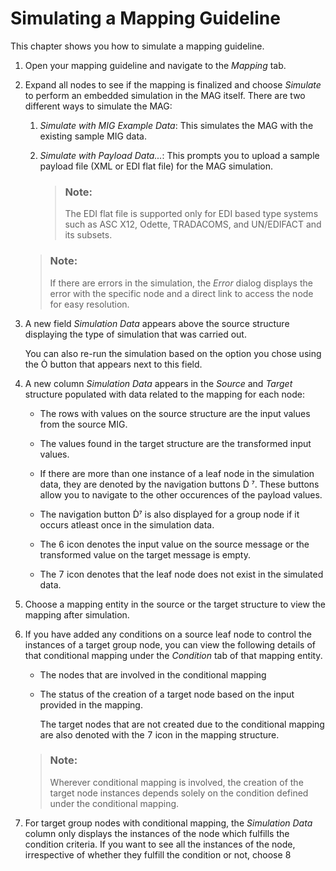 <!-- loiob18178b02cca4c129d8706192a3f5b62 -->

<link rel="stylesheet" type="text/css" href="../css/sap-icons.css"/>

# Simulating a Mapping Guideline

This chapter shows you how to simulate a mapping guideline.

1.  Open your mapping guideline and navigate to the *Mapping* tab.

2.  Expand all nodes to see if the mapping is finalized and choose *Simulate* to perform an embedded simulation in the MAG itself. There are two different ways to simulate the MAG:

    1.  *Simulate with MIG Example Data*: This simulates the MAG with the existing sample MIG data.

    2.  *Simulate with Payload Data...*: This prompts you to upload a sample payload file \(XML or EDI flat file\) for the MAG simulation.

        > ### Note:  
        > The EDI flat file is supported only for EDI based type systems such as ASC X12, Odette, TRADACOMS, and UN/EDIFACT and its subsets.


    > ### Note:  
    > If there are errors in the simulation, the *Error* dialog displays the error with the specific node and a direct link to access the node for easy resolution.

3.  A new field *Simulation Data* appears above the source structure displaying the type of simulation that was carried out.

    You can also re-run the simulation based on the option you chose using the <span class="SAP-icons-V5"></span> button that appears next to this field.

4.  A new column *Simulation Data* appears in the *Source* and *Target* structure populated with data related to the mapping for each node:
    -   The rows with values on the source structure are the input values from the source MIG.
    -   The values found in the target structure are the transformed input values.
    -   If there are more than one instance of a leaf node in the simulation data, they are denoted by the navigation buttons <span class="SAP-icons-V5"></span> <span class="SAP-icons-V5"></span>. These buttons allow you to navigate to the other occurences of the payload values.
    -   The navigation button <span class="SAP-icons-V5"></span><span class="SAP-icons-V5"></span> is also displayed for a group node if it occurs atleast once in the simulation data.
    -   The <span class="BusinessSuiteInAppSymbols-V2"></span> icon denotes the input value on the source message or the transformed value on the target message is empty.

    -   The <span class="BusinessSuiteInAppSymbols-V2"></span> icon denotes that the leaf node does not exist in the simulated data.

5.  Choose a mapping entity in the source or the target structure to view the mapping after simulation.
6.  If you have added any conditions on a source leaf node to control the instances of a target group node, you can view the following details of that conditional mapping under the *Condition* tab of that mapping entity.

    -   The nodes that are involved in the conditional mapping

    -   The status of the creation of a target node based on the input provided in the mapping.

        The target nodes that are not created due to the conditional mapping are also denoted with the <span class="BusinessSuiteInAppSymbols-V2"></span> icon in the mapping structure.


    > ### Note:  
    > Wherever conditional mapping is involved, the creation of the target node instances depends solely on the condition defined under the conditional mapping.

7.  For target group nodes with conditional mapping, the *Simulation Data* column only displays the instances of the node which fulfills the condition criteria. If you want to see all the instances of the node, irrespective of whether they fulfill the condition or not, choose <span class="BusinessSuiteInAppSymbols-V2"></span>

